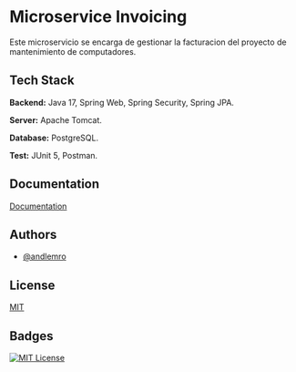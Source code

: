 
# Microservice Invoicing

Este microservicio se encarga de gestionar la facturacion del proyecto de mantenimiento de computadores.

## Tech Stack

**Backend:** Java 17, Spring Web, Spring Security, Spring JPA.

**Server:** Apache Tomcat.

**Database:** PostgreSQL.

**Test:** JUnit 5, Postman.

## Documentation

[Documentation](https://github.com/andlemro/ComputerMaintenance/tree/feature/Documentation)


## Authors

- [@andlemro](https://github.com/andlemro)


## License

[MIT](https://github.com/andlemro/ComputerMaintenance/blob/main/LICENSE)


## Badges

[![MIT License](https://img.shields.io/badge/License-MIT-green.svg)](https://github.com/andlemro/ComputerMaintenance/blob/main/LICENSE)

